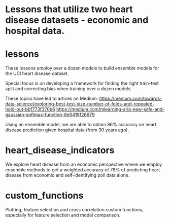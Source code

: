 # Lessons that utilize two heart disease datasets - economic and hospital data.

# lessons

These lessons employ over a dozen models to build ensemble models for the UCI heart disease dataset.

Special focus is on developing a framework for finding the right train-test split and correcting bias when training over a dozen models.

These topics have led to artices on Medium:
https://medium.com/towards-data-science/exploring-best-test-size-number-of-folds-and-repeated-hold-out-bbf773f370b6
https://medium.com/mlearning-ai/a-new-safe-and-gaussian-softmax-function-6e0419f28679

Using an ensemble model, we are able to obtain 86% accuracy on heart disease prediction given hospital data (from 30 years ago).

# heart_disease_indicators

We explore heart disease from an economic perspective where we employ ensemble methods to get a weighted accuracy of 78% of predicting heart disease from economic and self-identifying poll data alone.

# custom_functions

Plotting, feature selection and cross correlation custom functions, especially for feature selection and model comparison.
